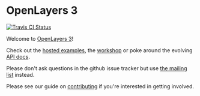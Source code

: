 # OpenLayers 3

[![Travis CI Status](https://secure.travis-ci.org/openlayers/ol3.png)](http://travis-ci.org/#!/openlayers/ol3)

Welcome to [OpenLayers 3](http://ol3js.org/)!

Check out the [hosted examples](http://ol3js.org/en/master/examples/), the [workshop](http://ol3js.org/ol3-workshop/) or poke around the evolving [API docs](http://ol3js.org/en/master/apidoc/).

Please don't ask questions in the github issue tracker but use [the mailing list](https://groups.google.com/forum/#!forum/ol3-dev) instead.

Please see our guide on [contributing](CONTRIBUTING.md) if you're interested in getting involved.
